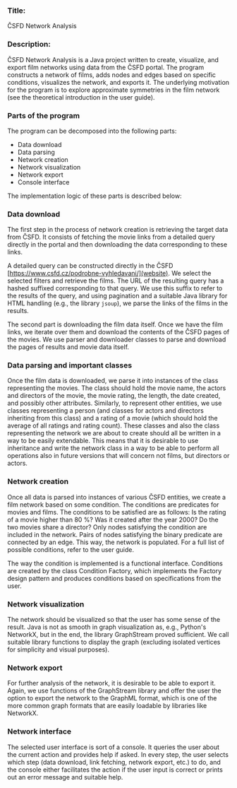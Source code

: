 ### Title:
ČSFD Network Analysis

### Description:
ČSFD Network Analysis is a Java project written to create, visualize, and export film networks using data from the ČSFD portal. The program constructs a network of films, adds nodes and edges based on specific conditions, visualizes the network, and exports it. The underlying motivation for the program is to explore approximate symmetries in the film network (see the theoretical introduction in the user guide).

### Parts of the program
The program can be decomposed into the following parts:
- Data download
- Data parsing
- Network creation
- Network visualization
- Network export
- Console interface

The implementation logic of these parts is described below:

### Data download
The first step in the process of network creation is retrieving the target data from ČSFD. It consists of fetching the movie links from a detailed query directly in the portal and then downloading the data corresponding to these links. 

A detailed query can be constructed directly in the ČSFD [https://www.csfd.cz/podrobne-vyhledavani/](website). We select the selected filters and retrieve the films. The URL of the resulting query has a hashed suffixed corresponding to that query. We use this suffix to refer to the results of the query, and using pagination and a suitable Java library for HTML handling (e.g., the library ``jsoup``), we parse the links of the films in the results.

The second part is downloading the film data itself. Once we have the film links, we iterate over them and download the contents of the ČSFD pages of the movies. We use parser and downloader classes to parse and download the pages of results and movie data itself.

### Data parsing and important classes
Once the film data is downloaded, we parse it into instances of the class representing the movies. The class should hold the movie name, the actors and directors of the movie, the movie rating, the length, the date created, and possibly other attributes. Similarly, to represent other entities, we use classes representing a person (and classes for actors and directors inheriting from this class) and a rating of a movie (which should hold the average of all ratings and rating count). These classes and also the class representing the network we are about to create should all be written in a way to be easily extendable. This means that it is desirable to use inheritance and write the network class in a way to be able to perform all operations also in future versions that will concern not films, but directors or actors.

### Network creation
Once all data is parsed into instances of various ČSFD entities, we create a film network based on some condition. The conditions are predicates for movies and films. The conditions to be satisfied are as follows: Is the rating of a movie higher than 80 %? Was it created after the year 2000? Do the two movies share a director? Only nodes satisfying the condition are included in the network. Pairs of nodes satisfying the binary predicate are connected by an edge. This way, the network is populated. For a full list of possible conditions, refer to the user guide.

The way the condition is implemented is a functional interface. Conditions are created by the class Condition Factory, which implements the Factory design pattern and produces conditions based on specifications from the user.

### Network visualization
The network should be visualized so that the user has some sense of the result. Java is not as smooth in graph visualization as, e.g., Python's NetworkX, but in the end, the library GraphStream proved sufficient. We call suitable library functions to display the graph (excluding isolated vertices for simplicity and visual purposes).

### Network export
For further analysis of the network, it is desirable to be able to export it. Again, we use functions of the GraphStream library and offer the user the option to export the network to the GraphML format, which is one of the more common graph formats that are easily loadable by libraries like NetworkX.

### Network interface
The selected user interface is sort of a console. It queries the user about the current action and provides help if asked. In every step, the user selects which step (data download, link fetching, network export, etc.) to do, and the console either facilitates the action if the user input is correct or prints out an error message and suitable help.